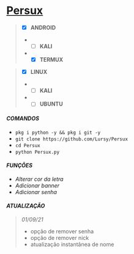 # [Persux](https://www.youtube.com/channel/UCwmkiKIZHL1wscYHfIINZKw)
> - [x]  **ANDROID**
> - - [ ] **KALI**
> - - [x] **TERMUX**  

> - [x] **LINUX**
> - - [ ] **KALI**
> - - [ ] **UBUNTU**


#### *COMANDOS*  
 - `pkg i python -y && pkg i git -y`
 - `git clone https://github.com/Lursy/Persux`
 - `cd Persux`
 - `python Persux.py`  

#### *FUNÇÕES*  
 - *Alterar cor da letra*
 - *Adicionar banner*
 - *Adicionar senha*

#### *ATUALIZAÇÃO*  
> *01/09/21*
> - opção de remover senha
> - opção de remover nick
> - atualização instantânea de nome  
